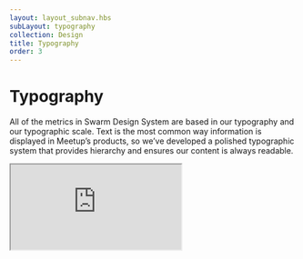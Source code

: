 ```yaml
---
layout: layout_subnav.hbs
subLayout: typography
collection: Design
title: Typography
order: 3
---
```


# Typography

All of the metrics in Swarm Design System are based in our typography and our typographic scale. Text is the most common way information is displayed in Meetup’s products, so we’ve developed a polished typographic system that provides hierarchy and ensures our content is always readable.

<iframe src="https://meetup.github.io/swarm-sasstools/examples/typeSpec.html"/>

---------------------------------------

## Weights

_iframe with weights goes here_

---------------------------------------

## Colors

By default, text uses the **Primary** text color. For example: body copy and page titles

Text that calls for less visual hierarchy uses the **Secondary** text color. For example: captions, and text field labels

The quietest and lowest priority text uses the **Hint** text color. This text color should be used for content that serves as an enhancement, so only use this for content that’s “nice to know”, not “need to know”. For example: Text field placeholders, disabled content, and hints of course.

_iframe with weights goes here_